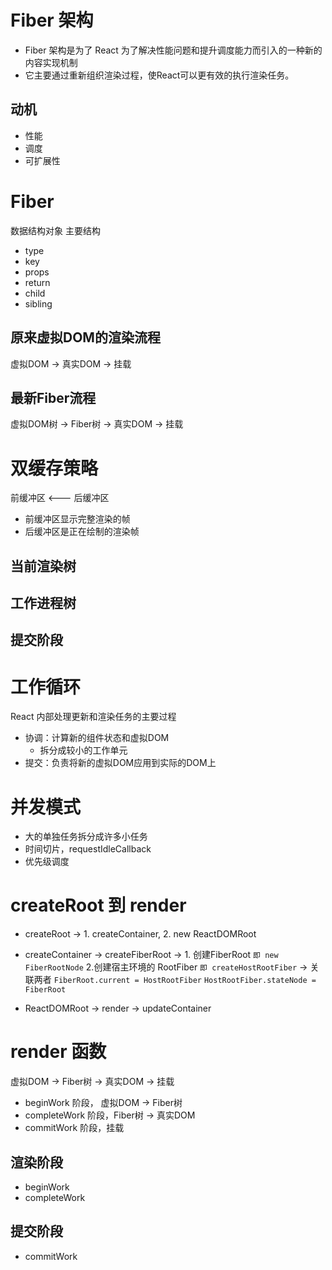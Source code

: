 # Fiber 架构 
- Fiber 架构是为了 React 为了解决性能问题和提升调度能力而引入的一种新的内容实现机制
- 它主要通过重新组织渲染过程，使React可以更有效的执行渲染任务。

## 动机
- 性能
- 调度
- 可扩展性

# Fiber
数据结构对象
主要结构
* type
* key
* props
* return
* child
* sibling

## 原来虚拟DOM的渲染流程
虚拟DOM -> 真实DOM -> 挂载
## 最新Fiber流程
虚拟DOM树 -> Fiber树 -> 真实DOM -> 挂载

# 双缓存策略
前缓冲区 <--- 后缓冲区
* 前缓冲区显示完整渲染的帧
* 后缓冲区是正在绘制的渲染帧

## 当前渲染树
## 工作进程树
## 提交阶段

# 工作循环
React 内部处理更新和渲染任务的主要过程

- 协调：计算新的组件状态和虚拟DOM
    - 拆分成较小的工作单元
- 提交：负责将新的虚拟DOM应用到实际的DOM上

# 并发模式
- 大的单独任务拆分成许多小任务
- 时间切片，requestIdleCallback
- 优先级调度

# createRoot 到 render

- createRoot -> 1. createContainer, 2. new ReactDOMRoot

- createContainer -> createFiberRoot -> 1. 创建FiberRoot ` 即 new FiberRootNode ` 2.创建宿主环境的 RootFiber ` 即 createHostRootFiber ` -> 关联两者 ` FiberRoot.current = HostRootFiber ` ` HostRootFiber.stateNode = FiberRoot `

- ReactDOMRoot -> render -> updateContainer

# render 函数
虚拟DOM -> Fiber树 -> 真实DOM -> 挂载
- beginWork 阶段， 虚拟DOM -> Fiber树
- completeWork 阶段，Fiber树 -> 真实DOM
- commitWork 阶段，挂载

## 渲染阶段
- beginWork
- completeWork

## 提交阶段
- commitWork
